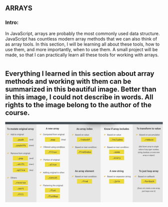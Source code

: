 ## ARRAYS

### **Intro**:

In JavaScript, arrays are probably the most commonly used data structure.
JavaScript has countless modern array methods that we can also think of as array tools.
In this section, I will be learning all about these tools, how to use them, and more importantly, when to use them.
A small project will be made, so that I can practically learn all these tools for working with arrays.

#

## Everything I learned in this section about array methods and working with them can be summarized in this beautiful image. Better than in this image, I could not describe in words. All rights to the image belong to the author of the course.

![](./all_about_arrays_methods.jpg)

